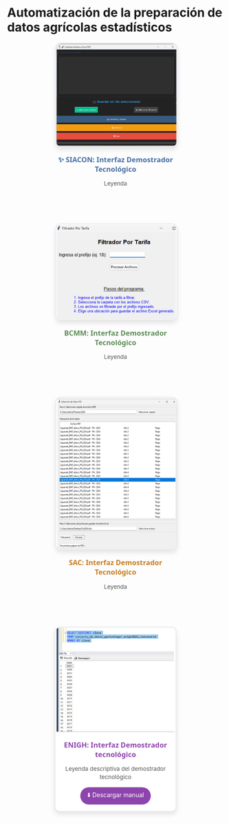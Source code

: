 # Automatización de la preparación de datos agrícolas estadísticos

<div style="display: flex; flex-wrap: wrap; justify-content: center; gap: 30px; margin-bottom: 50px;">

  <!-- Tarjeta 1 -->
  <div style="width: 280px; text-align: center; margin-bottom: 40px;">
    <img 
      src="/Pantallas/captura1.png" 
      alt="SIACON: Interfaz Demostrador Tecnológico"
      style="border-radius: 12px; box-shadow: 0 6px 12px rgba(0,0,0,0.1); border: 2px solid #eaeaea;"
    >
    <h3 style="margin: 15px 0 8px 0; color: #4a6fa5; font-family: 'Segoe UI', sans-serif">✨ SIACON: Interfaz Demostrador Tecnológico</h3>
    <p style="color: #555; font-size: 0.95em; line-height: 1.4; padding: 0 10px;">
      Leyenda
    </p>
  </div>

  <!-- Tarjeta 2 -->
  <div style="width: 280px; text-align: center; margin-bottom: 40px;">
    <img 
      src="/Pantallas/captura2.png" 
      alt="BCMM: Interfaz Demostrador Tecnológico"
      style="border-radius: 12px; box-shadow: 0 6px 12px rgba(0,0,0,0.1); border: 2px solid #eaeaea;"
    >
    <h3 style="margin: 15px 0 8px 0; color: #5e8c58; font-family: 'Segoe UI', sans-serif">BCMM: Interfaz Demostrador Tecnológico</h3>
    <p style="color: #555; font-size: 0.95em; line-height: 1.4; padding: 0 10px;">
      Leyenda
    </p>
  </div>

  <!-- Tarjeta 3 -->
  <div style="width: 280px; text-align: center; margin-bottom: 40px;">
    <img 
      src="/Pantallas/captura3.png" 
      alt="SAC: Interfaz Demostrador Tecnológico"
      style="border-radius: 12px; box-shadow: 0 6px 12px rgba(0,0,0,0.1); border: 2px solid #eaeaea;"
    >
    <h3 style="margin: 15px 0 8px 0; color: #c77d23; font-family: 'Segoe UI', sans-serif">SAC: Interfaz Demostrador Tecnológico</h3>
    <p style="color: #555; font-size: 0.95em; line-height: 1.4; padding: 0 10px;">
      Leyenda
    </p>
  </div>

  <!-- Tarjeta 4 con botón de descarga -->
<div style="width: 280px; text-align: center; margin-bottom: 40px; background: #ffffff; border-radius: 12px; box-shadow: 0 6px 12px rgba(0,0,0,0.1); border: 2px solid #eaeaea; padding-bottom: 15px;">
  <img 
    src="/Pantallas/captura4.png" 
    alt="ENIGH: Interfaz Demostrador tecnológico"
    style="border-radius: 10px 10px 0 0; width: 100%; border-bottom: 2px solid #f0f0f0;"
  >
  <h3 style="margin: 15px 0 8px 0; color: #8e44ad; font-family: 'Segoe UI', sans-serif">ENIGH: Interfaz Demostrador tecnológico</h3>
  <p style="color: #555; font-size: 0.95em; line-height: 1.4; padding: 0 15px; margin-bottom: 15px;">
    Leyenda descriptiva del demostrador tecnológico
  </p>
  
  <!-- Botón de descarga con estilo morado coordinado -->
  <a href="/Documento/SQL.docx" download style="text-decoration: none;">
    <div style="background-color: #8e44ad; color: white; border: none; padding: 8px 16px; border-radius: 20px; font-size: 14px; cursor: pointer; display: inline-block; transition: all 0.3s ease; margin: 0 auto;">
      ⬇️ Descargar manual
    </div>
  </a>
</div>

</div>
